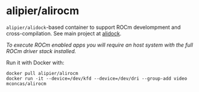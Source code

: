 alipier/alirocm
===============

`alipier/alidock`-based container to support ROCm develompment and cross-compilation.
See main project at [alidock](htpps://github.com/alidock/alidock).

_To execute ROCm enabled apps you will require an host system with the full ROCm driver stack
installed._

Run it with Docker with:

    docker pull alipier/alirocm
    docker run -it --device=/dev/kfd --device=/dev/dri --group-add video mconcas/alirocm
